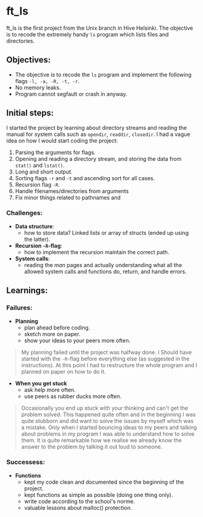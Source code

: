 # ft_ls
ft_ls is the first project from the Unix branch in Hive Helsinki. The objective is to recode the extremely handy `ls` program which lists files and directories.

## Objectives:

- The objective is to recode the `ls` program and implement the following flags `-l, -a, -R, -t, -r`.
- No memory leaks.
- Program cannot segfault or crash in anyway.

## Initial steps:

I started the project by learning about directory streams and reading the manual for system calls such as `opendir`, `readdir`, `closedir`. I had a vague idea on how I would start coding the project:

1.  Parsing the arguments for flags.
2.  Opening and reading a directory stream, and storing the data from `stat()` and `lstat()`.
3.  Long and short output.
4.  Sorting flags `-r` and `-t` and ascending sort for all cases. 
5.  Recursion flag `-R`.
6.  Handle filenames/directories from arguments
7.  Fix minor things related to pathnames and 

### Challenges:

- **Data structure**:
  - how to store data? Linked lists or array of structs (ended up using the latter).
- **Recursion `-R`-flag**:
  - how to implement the recursion maintain the correct path.
- **System calls**:
  - reading the *man* pages and actually understanding what all the allowed system calls and functions do, return, and handle errors.

## Learnings:

### Failures:
- **Planning**
  - plan ahead before coding.
  - sketch more on paper.
  - show your ideas to your peers more often.
  
>My planning failed until the project was halfway done. I Should have started with the `-R`-flag before everything else (as suggested in the instructions). At this point I had to restructure the whole program and I planned on paper on how to do it.
  
- **When you get stuck**
  - ask help more often.
  - use peers as rubber ducks more often.
  
>Occasionally you end up stuck with your thinking and can't get the problem solved. This happened quite often and in the beginning I was quite stubborn and did want to solve the issues by myself which was a mistake. Only when I started bouncing ideas to my peers and talking about problems in my program I was able to understand how to solve them. It is quite remarkable how we realise we already know the answer to the problem by talking it out loud to someone.

### Successess:
- **Functions**
  - kept my code clean and documented since the beginning of the project.
  - kept functions as simple as possible (doing one thing only).
  - write code according to the school's norme.
  - valuable lessons about malloc() protection.
